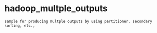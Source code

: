 hadoop_multple_outputs
======================

    sample for producing multple outputs by using partitioner, secondary sorting, etc.,
